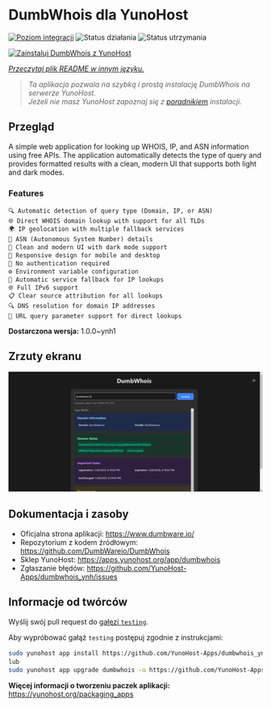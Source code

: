 <!--
To README zostało automatycznie wygenerowane przez <https://github.com/YunoHost/apps/tree/master/tools/readme_generator>
Nie powinno być ono edytowane ręcznie.
-->

# DumbWhois dla YunoHost

[![Poziom integracji](https://apps.yunohost.org/badge/integration/dumbwhois)](https://ci-apps.yunohost.org/ci/apps/dumbwhois/)
![Status działania](https://apps.yunohost.org/badge/state/dumbwhois)
![Status utrzymania](https://apps.yunohost.org/badge/maintained/dumbwhois)

[![Zainstaluj DumbWhois z YunoHost](https://install-app.yunohost.org/install-with-yunohost.svg)](https://install-app.yunohost.org/?app=dumbwhois)

*[Przeczytaj plik README w innym języku.](./ALL_README.md)*

> *Ta aplikacja pozwala na szybką i prostą instalację DumbWhois na serwerze YunoHost.*  
> *Jeżeli nie masz YunoHost zapoznaj się z [poradnikiem](https://yunohost.org/install) instalacji.*

## Przegląd

A simple web application for looking up WHOIS, IP, and ASN information using free APIs. The application automatically detects the type of query and provides formatted results with a clean, modern UI that supports both light and dark modes.

### Features

    🔍 Automatic detection of query type (Domain, IP, or ASN)
    🌐 Direct WHOIS domain lookup with support for all TLDs
    🌍 IP geolocation with multiple fallback services
    🔢 ASN (Autonomous System Number) details
    🎨 Clean and modern UI with dark mode support
    📱 Responsive design for mobile and desktop
    🚫 No authentication required
    ⚙️ Environment variable configuration
    🔄 Automatic service fallback for IP lookups
    🌐 Full IPv6 support
    📋 Clear source attribution for all lookups
    🔍 DNS resolution for domain IP addresses
    🔗 URL query parameter support for direct lookups


**Dostarczona wersja:** 1.0.0~ynh1

## Zrzuty ekranu

![Zrzut ekranu z DumbWhois](./doc/screenshots/screenshot.png)

## Dokumentacja i zasoby

- Oficjalna strona aplikacji: <https://www.dumbware.io/>
- Repozytorium z kodem źródłowym: <https://github.com/DumbWareio/DumbWhois>
- Sklep YunoHost: <https://apps.yunohost.org/app/dumbwhois>
- Zgłaszanie błędów: <https://github.com/YunoHost-Apps/dumbwhois_ynh/issues>

## Informacje od twórców

Wyślij swój pull request do [gałęzi `testing`](https://github.com/YunoHost-Apps/dumbwhois_ynh/tree/testing).

Aby wypróbować gałąź `testing` postępuj zgodnie z instrukcjami:

```bash
sudo yunohost app install https://github.com/YunoHost-Apps/dumbwhois_ynh/tree/testing --debug
lub
sudo yunohost app upgrade dumbwhois -u https://github.com/YunoHost-Apps/dumbwhois_ynh/tree/testing --debug
```

**Więcej informacji o tworzeniu paczek aplikacji:** <https://yunohost.org/packaging_apps>
